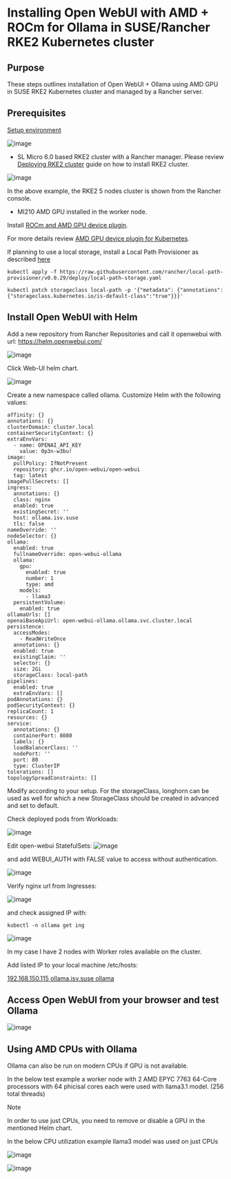# Installing Open WebUI with AMD + ROCm for Ollama in SUSE/Rancher RKE2 Kubernetes cluster

## Purpose 
These steps outlines installation of Open WebUI + Ollama using AMD GPU in SUSE RKE2 Kubernetes cluster and managed by a Rancher server.

## Prerequisites

<ins> Setup environment </ins>

![image](https://github.com/user-attachments/assets/78a31357-c061-47f3-a040-931567c9235b)


- SL Micro 6.0 based RKE2 cluster with a Rancher manager. Please review [Deploying RKE2 cluster](https://github.com/alex-isv/solutions-engineering/blob/main/Rancher/RKE2_cluster_deployment.md#deploying-rke2-cluster-in-sles-based-environment ) guide on how to install RKE2 cluster.

 ![image](https://github.com/user-attachments/assets/b8a88b33-b307-47ef-baf1-f447b3efdb8c)


In the above example, the RKE2 5 nodes cluster is shown from the Rancher console.

- MI210 AMD GPU installed in the worker node.

  

Install [ROCm and AMD GPU device plugin](https://github.com/alex-isv/solutions-engineering/blob/main/AMD/AMD-GPU-deployment-in-RKE2-cluster/Deploying-AMD-GPU-in-SUSE-Kubernetes-stack.md#install-rocm-on-the-worker-gpu-node).

For more details review [AMD GPU device plugin for Kubernetes](https://github.com/ROCm/k8s-device-plugin#amd-gpu-device-plugin-for-kubernetes).

If planning to use a local storage, install a Local Path Provisioner as described [here](https://github.com/rancher/local-path-provisioner)

````
kubectl apply -f https://raw.githubusercontent.com/rancher/local-path-provisioner/v0.0.29/deploy/local-path-storage.yaml
````
````
kubectl patch storageclass local-path -p '{"metadata": {"annotations":{"storageclass.kubernetes.io/is-default-class":"true"}}}'
````


## Install Open WebUI with Helm

Add a new repository from Rancher Repositories and call it openwebui with url: https://helm.openwebui.com/ 

![image](https://github.com/user-attachments/assets/b8f415a9-9658-4d8e-a76d-ed4fbca2d7e8)

Click Web-UI helm chart.

![image](https://github.com/user-attachments/assets/f78fabb8-293a-49c6-a2b3-e71d4b82764c)

Create a new namespace called ollama.
Customize Helm with the following values:

````
affinity: {}
annotations: {}
clusterDomain: cluster.local
containerSecurityContext: {}
extraEnvVars:
  - name: OPENAI_API_KEY
    value: 0p3n-w3bu!
image:
  pullPolicy: IfNotPresent
  repository: ghcr.io/open-webui/open-webui
  tag: latest
imagePullSecrets: []
ingress:
  annotations: {}
  class: nginx
  enabled: true
  existingSecret: ''
  host: ollama.isv.suse
  tls: false
nameOverride: ''
nodeSelector: {}
ollama:
  enabled: true
  fullnameOverride: open-webui-ollama
  ollama:
    gpu:
      enabled: true
      number: 1
      type: amd
    models:
      - llama3
  persistentVolume:
    enabled: true
ollamaUrls: []
openaiBaseApiUrl: open-webui-ollama.ollama.svc.cluster.local
persistence:
  accessModes:
    - ReadWriteOnce
  annotations: {}
  enabled: true
  existingClaim: ''
  selector: {}
  size: 2Gi
  storageClass: local-path
pipelines:
  enabled: true
  extraEnvVars: []
podAnnotations: {}
podSecurityContext: {}
replicaCount: 1
resources: {}
service:
  annotations: {}
  containerPort: 8080
  labels: {}
  loadBalancerClass: ''
  nodePort: ''
  port: 80
  type: ClusterIP
tolerations: []
topologySpreadConstraints: []
````
Modify according to your setup. For the storageClass, longhorn can be used as well for which a new StorageClass should be created in advanced and set to default.


Check deployed pods from Workloads:

![image](https://github.com/user-attachments/assets/0ca5254f-fcb5-447d-bb47-e8eda9c16ab3)

Edit open-webui StatefulSets:
![image](https://github.com/user-attachments/assets/32262025-b471-469d-86ca-dc0c33034b67)

and add WEBUI_AUTH with FALSE value to access without authentication.

![image](https://github.com/user-attachments/assets/be8dfad3-125e-4fe2-9bcd-bbffa7354039)

Verify nginx url from Ingresses:

![image](https://github.com/user-attachments/assets/06e2e666-303a-4686-9b6d-b18966d3dbbe)

and check assigned IP with:
````
kubectl -n ollama get ing
````

![image](https://github.com/user-attachments/assets/35f9bd3b-971b-4c3a-bb68-4f52595d6ccc)

In my case I have 2 nodes with Worker roles available on the cluster.

Add listed IP to your local machine /etc/hosts:

<ins> 192.168.150.115 ollama.isv.suse ollama </ins>


## Access Open WebUI from your browser and test Ollama

![image](https://github.com/user-attachments/assets/b3a77225-a2fb-4630-b76e-5ccfe4118e77)

## Using AMD CPUs with Ollama

Ollama can also be run on modern CPUs if GPU is not available.

In the below test example a worker node with 2 AMD EPYC 7763 64-Core processors with 64 phicisal cores each were used with llama3.1 model. (256 total threads)

>[!NOTE]
> In order to use just CPUs, you need to remove or disable a GPU in the mentioned Helm chart.

 In the below CPU utilization example llama3 model was used on just CPUs

![image](https://github.com/user-attachments/assets/00ab7508-1d7b-4c3b-993f-83001f1e01a3)

![image](https://github.com/user-attachments/assets/601ca7bc-0a3d-442a-bf5b-b15974269eea)







